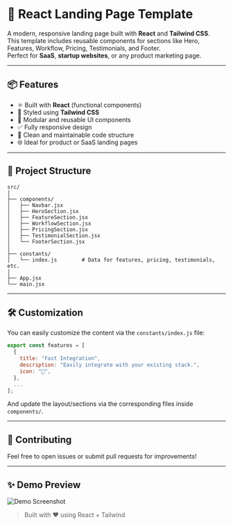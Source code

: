 # 🚀 React Landing Page Template

A modern, responsive landing page built with **React** and **Tailwind CSS**.  
This template includes reusable components for sections like Hero, Features, Workflow, Pricing, Testimonials, and Footer.  
Perfect for **SaaS**, **startup websites**, or any product marketing page.

---

## 📦 Features

- ⚛️ Built with **React** (functional components)
- 🎨 Styled using **Tailwind CSS**
- 🧩 Modular and reusable UI components
- ✅ Fully responsive design
- 🧠 Clean and maintainable code structure
- 🌐 Ideal for product or SaaS landing pages

---

## 📁 Project Structure

```
src/
│
├── components/
│   ├── Navbar.jsx
│   ├── HeroSection.jsx
│   ├── FeatureSection.jsx
│   ├── WorkflowSection.jsx
│   ├── PricingSection.jsx
│   ├── TestimonialSection.jsx
│   └── FooterSection.jsx
│
├── constants/
│   └── index.js        # Data for features, pricing, testimonials, etc.
│
├── App.jsx
└── main.jsx
```

---

## 🛠️ Customization

You can easily customize the content via the `constants/index.js` file:

```js
export const features = [
  {
    title: "Fast Integration",
    description: "Easily integrate with your existing stack.",
    icon: "🚀",
  },
  ...
];
```

And update the layout/sections via the corresponding files inside `components/`.

---

## 🙌 Contributing

Feel free to open issues or submit pull requests for improvements!

---

## ✨ Demo Preview

![Demo Screenshot](https://via.placeholder.com/1000x600?text=Landing+Page+Preview)

> Built with ❤️ using React + Tailwind
